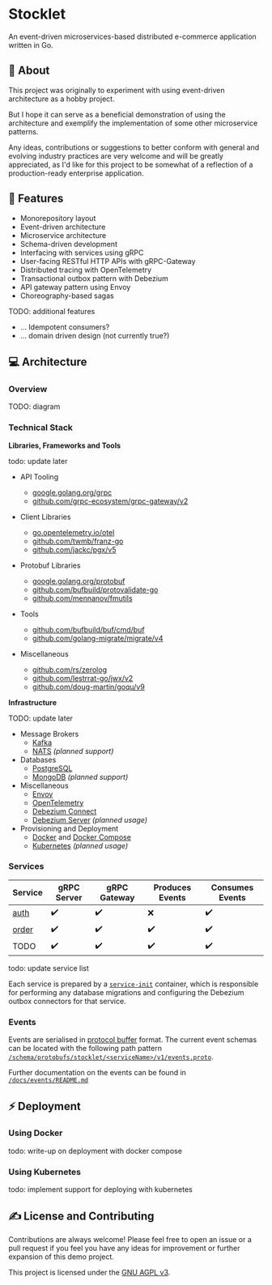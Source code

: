 # Stocklet

An event-driven microservices-based distributed e-commerce application written in Go.

## 📘 About

This project was originally to experiment with using event-driven architecture as a hobby project.

But I hope it can serve as a beneficial demonstration of using the architecture and exemplify the implementation of some other microservice patterns.

Any ideas, contributions or suggestions to better conform with general and evolving industry practices are very welcome and will be greatly appreciated, as I'd like for this project to be somewhat of a reflection of a production-ready enterprise application.

## 📝 Features

* Monorepository layout
* Event-driven architecture
* Microservice architecture
* Schema-driven development
* Interfacing with services using gRPC
* User-facing RESTful HTTP APIs with gRPC-Gateway
* Distributed tracing with OpenTelemetry
* Transactional outbox pattern with Debezium
* API gateway pattern using Envoy
* Choreography-based sagas


TODO: additional features
* ... Idempotent consumers?
* ... domain driven design (not currently true?)

## 💻 Architecture

### Overview

TODO: diagram

### Technical Stack

**Libraries, Frameworks and Tools**

todo: update later

* API Tooling
  * [google.golang.org/grpc](https://pkg.go.dev/google.golang.org/grpc)
  * [github.com/grpc-ecosystem/grpc-gateway/v2](https://pkg.go.dev/github.com/grpc-ecosystem/grpc-gateway/v2)

* Client Libraries
  * [go.opentelemetry.io/otel](https://pkg.go.dev/go.opentelemetry.io/otel)
  * [github.com/twmb/franz-go](https://pkg.go.dev/github.com/twmb/franz-go)
  * [github.com/jackc/pgx/v5](https://pkg.go.dev/github.com/jackc/pgx/v5)

* Protobuf Libraries
  * [google.golang.org/protobuf](https://pkg.go.dev/google.golang.org/protobuf)
  * [github.com/bufbuild/protovalidate-go](https://pkg.go.dev/github.com/bufbuild/protovalidate-go)
  * [github.com/mennanov/fmutils](https://pkg.go.dev/github.com/mennanov/fmutils)

* Tools
  * [github.com/bufbuild/buf/cmd/buf](https://buf.build/docs/installation)
  * [github.com/golang-migrate/migrate/v4](https://pkg.go.dev/github.com/golang-migrate/migrate/v4#section-readme)

* Miscellaneous
  * [github.com/rs/zerolog](https://pkg.go.dev/github.com/rs/zerolog)
  * [github.com/lestrrat-go/jwx/v2](https://pkg.go.dev/github.com/lestrrat-go/jwx/v2)
  * [github.com/doug-martin/goqu/v9](https://pkg.go.dev/github.com/doug-martin/goqu/v9)

**Infrastructure**

TODO: update later

* Message Brokers
  * [Kafka](https://hub.docker.com/r/bitnami/kafka)
  * [NATS](https://hub.docker.com/_/nats) *(planned support)*
* Databases
  * [PostgreSQL](https://hub.docker.com/_/postgres)
  * [MongoDB](https://hub.docker.com/_/mongo) *(planned support)*
* Miscellaneous
  * [Envoy](https://www.envoyproxy.io/)
  * [OpenTelemetry](https://opentelemetry.io/)
  * [Debezium Connect](https://hub.docker.com/r/debezium/connect)
  * [Debezium Server](https://hub.docker.com/r/debezium/server) *(planned usage)*
* Provisioning and Deployment
  * [Docker](https://www.docker.com/) and [Docker Compose](https://docs.docker.com/compose/)
  * [Kubernetes](https://kubernetes.io/) *(planned usage)*

### Services

| Service | gRPC Server | gRPC Gateway | Produces Events | Consumes Events |
| --- | --- | --- | --- | --- |
| [auth](/internal/svc/auth/) | ✔️ | ✔️ | ❌ | ✔️ |
| [order](/internal/svc/order/) | ✔️ | ✔️ | ✔️ | ✔️ |
| TODO | ✔️ | ✔️ | ✔️ | ✔️ |

todo: update service list

Each service is prepared by a [``service-init``](/cmd/service-init/) container, which is responsible for performing any database migrations and configuring the Debezium outbox connectors for that service.

### Events

Events are serialised in [protocol buffer](https://protobuf.dev/) format. The current event schemas can be located with the following path pattern [``/schema/protobufs/stocklet/<serviceName>/v1/events.proto``](/schema/protobufs/).

Further documentation on the events can be found in [``/docs/events/README.md``](/docs/events/README.md)

## ⚡️ Deployment

### Using Docker

todo: write-up on deployment with docker compose

### Using Kubernetes

todo: implement support for deploying with kubernetes

## ✍️ License and Contributing

Contributions are always welcome! Please feel free to open an issue or a pull request if you feel you have any ideas for improvement or further expansion of this demo project.

This project is licensed under the [GNU AGPL v3](/LICENSE).